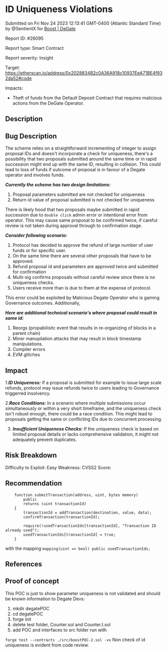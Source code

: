 
# ID Uniqueness Violations

Submitted on Fri Nov 24 2023 12:13:41 GMT-0400 (Atlantic Standard Time) by @SentientX for [Boost | DeGate](https://immunefi.com/bounty/boosteddegatebugbounty/)

Report ID: #26095

Report type: Smart Contract

Report severity: Insight

Target: https://etherscan.io/address/0x2028834B2c0A36A918c10937EeA71BE4f932da52#code

Impacts:
- Theft of funds from the Default Deposit Contract that requires malicious actions from the DeGate Operator.

## Description
## Bug Description
The scheme relies on a straightforward incrementing of integer to assign proposal IDs and doesn't incorporate a check for uniqueness, there's a possibility that two proposals submitted around the same time or in rapid succession might end up with the same ID, resulting in collision. This could lead to loss of funds if outcome of proposal is in favour of a Degate operator and involves funds. 

***Currently the scheme has two design limitations:***
1. Proposal parameters submitted are not checked for uniqueness
2. Return id  value of proposal submitted is not checked for uniqueness

There is likely hood that two proposals maybe submitted in rapid succession due to `double click` admin error or intentional error from operator. 
This may cause same proposal to be confirmed twice, if careful review is not taken during approval through to confirmation stage. 

***Consider following scenario:***
1. Protocol has decided to approve the refund of large number of user funds or for specific user. 
2. On the same time there are several other proposals that have to be approved. 
3. Refund proposal id and parameters are approved twice and submitted for confirmation
4. Multi-sig confirms proposals without careful review since there is no uniqueness checks. 
5. Users receive more than is due to them at the expense of protocol. 

This error could be exploited by Malicious Degate Operator who is gaming Governance outcomes. Additionally, 

***Here are additional technical scenario's where proposal could result in same id:***

1. Reorgs (propabilisitc event that results in re-organizing of blocks in a parent chain)
2. Miner manupilation attacks that may result in block timestamp manipulations. 
3. Compiler errors 
4. EVM glitches 

## Impact

1.***ID Uniqueness:*** If a proposal is submitted for example to issue large scale refunds, protocol may issue refunds twice to users leading to Governance triggerred insolvency. 

2.***Race Conditions:*** In a scenario where multiple submissions occur simultaneously or within a very short timeframe, and the uniqueness check isn't robust enough, there could be a race condition. This might lead to proposals getting the same or conflicting IDs due to concurrent processing.

3. ***Insufficient Uniqueness Checks:*** If the uniqueness check is based on limited proposal details or lacks comprehensive validation, it might not adequately prevent duplicates.

## Risk Breakdown
Difficulty to Exploit: Easy
Weakness:
CVSS2 Score:

## Recommendation

```
    function submitTransaction(address, uint, bytes memory)
        public
        returns (uint transactionId)
    {
        transactionId = addTransaction(destination, value, data);
        confirmTransaction(transactionId);

        require(!usedTransactionIds[transactionId], "Transaction ID already used");
        usedTransactionIds[transactionId] = true;
    }

```

with the mapping
```mapping(uint => bool) public usedTransactionIds;```


## References

        
## Proof of concept
This POC is just to show parameter uniqueness is not validated and should be known information to Degate Devs: 
1. mkdir degatePOC
2. cd degatePOC
3. forge init
4. delete test folder, Counter.sol and Counter.t.sol
5. add POC and interfaces to src folder run with

```forge test --contracts ./src/boostPOC-2.sol -vv```
Non check of id uniqueness is evident from code review. 
